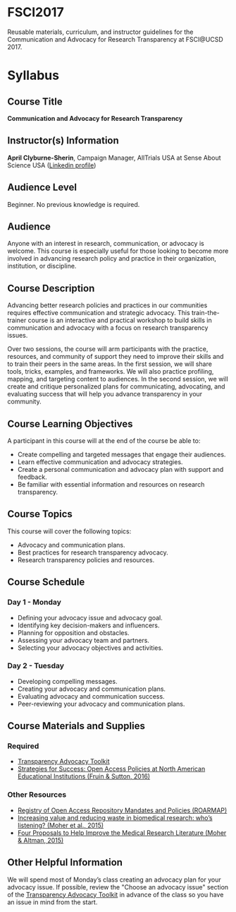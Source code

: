 # FSCI2017
Reusable materials, curriculum, and instructor guidelines for the Communication and Advocacy for Research Transparency at FSCI@UCSD 2017.

# Syllabus

## Course Title
**Communication and Advocacy for Research Transparency**

## Instructor(s) Information 
**April Clyburne-Sherin**, Campaign Manager, AllTrials USA at Sense About Science USA ([Linkedin profile](https://www.linkedin.com/uas/login?trk=bf&trkInfo=AQHMkGDmbvL6BAAAAVvKDP7I0FFN9IkMaWmeOAdYIsv09g0LaVldlM8lcR0b_SzdWZKqIUiuA3zYcFj4aoBhezq2DPWNUqB7bGpq1DA=&session_redirect=https%3A%2F%2Fwww.linkedin.com%2Fin%2Fapril-clyburne-sherin-30231383))

## Audience Level 
Beginner. No previous knowledge is required.

## Audience
Anyone with an interest in research, communication, or advocacy is welcome. This course is especially useful for those looking to become more involved in advancing research policy and practice in their organization, institution, or discipline.

## Course Description 
Advancing better research policies and practices in our communities requires effective communication and strategic advocacy. This train-the-trainer course is an interactive and practical workshop to build skills in communication and advocacy with a focus on research transparency issues. 

Over two sessions, the course will arm participants with the practice, resources, and community of support they need to improve their skills and to train their peers in the same areas. In the first session, we will share tools, tricks, examples, and frameworks. We will also practice profiling, mapping, and targeting content to audiences. In the second session, we will create and critique personalized plans for communicating, advocating, and evaluating success that will help you advance transparency in your community.

## Course Learning Objectives 

A participant in this course will at the end of the course be able to:
* Create compelling and targeted messages that engage their audiences.
* Learn effective communication and advocacy strategies.
* Create a personal communication and advocacy plan with support and feedback.
* Be familiar with essential information and resources on research transparency.

## Course Topics

This course will cover the following topics:
* Advocacy and communication plans.
* Best practices for research transparency advocacy.
* Research transparency policies and resources.

## Course Schedule

### Day 1 - Monday 

* Defining your advocacy issue and advocacy goal.
* Identifying key decision-makers and influencers.
* Planning for opposition and obstacles.
* Assessing your advocacy team and partners.
* Selecting your advocacy objectives and activities.

### Day 2 - Tuesday 

* Developing compelling messages.
* Creating your advocacy and communication plans.
* Evaluating advocacy and communication success.
* Peer-reviewing your advocacy and communication plans.

## Course Materials and Supplies

### Required 

* [Transparency Advocacy Toolkit](https://github.com/AllTrialsUSA/FSCI2017/blob/master/Transparency-advocacy-toolkit.md)
* [Strategies for Success: Open Access Policies at North American Educational Institutions (Fruin & Sutton, 2016)](https://github.com/AllTrialsUSA/FSCI2017/blob/master/Strategies-for-Success_Fruin-Sutton-2016.pdf)

### Other Resources

* [Registry of Open Access Repository Mandates and Policies (ROARMAP) ](https://roarmap.eprints.org/)
* [Increasing value and reducing waste in biomedical research: who’s listening? (Moher et al., 2015)](https://github.com/AllTrialsUSA/FSCI2017/blob/master/Increasing-value-and-reducing-waste-in-biomedical-research-whos-listening_Moher-2015.pdf)
* [Four Proposals to Help Improve the Medical Research Literature (Moher & Altman, 2015)](https://github.com/AllTrialsUSA/FSCI2017/blob/master/Four-Proposals-to-Help-Improve-the-Medical-Research-Literature_Moher-Altman-2015.PDF)

## Other Helpful Information

We will spend most of Monday’s class creating an advocacy plan for your advocacy issue. If possible, review the "Choose an advocacy issue" section of the [Transparency Advocacy Toolkit](https://github.com/AllTrialsUSA/FSCI2017/blob/master/Transparency-advocacy-toolkit.md#choose-an-advocacy-issue) in advance of the class so you have an issue in mind from the start.

